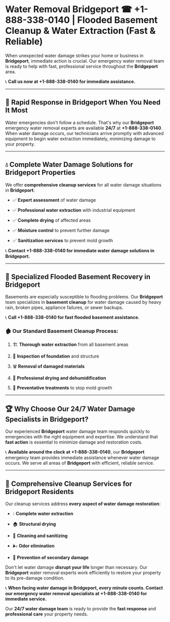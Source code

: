 # Water Removal Bridgeport ☎ +1-888-338-0140 | Flooded Basement Cleanup & Water Extraction (Fast & Reliable)

When unexpected water damage strikes your home or business in **Bridgeport**, immediate action is crucial. Our emergency water removal team is ready to help with fast, professional service throughout the **Bridgeport** area. 

📞 **Call us now at +1-888-338-0140 for immediate assistance.**
---
## 🚀 Rapid Response in Bridgeport When You Need It Most
Water emergencies don't follow a schedule. That's why our **Bridgeport** emergency water removal experts are available **24/7** at **+1-888-338-0140**. When water damage occurs, our technicians arrive promptly with advanced equipment to begin water extraction immediately, minimizing damage to your property.
---
## 💧 Complete Water Damage Solutions for Bridgeport Properties
We offer **comprehensive cleanup services** for all water damage situations in **Bridgeport**:
- ✅ **Expert assessment** of water damage  
- ✅ **Professional water extraction** with industrial equipment  
- ✅ **Complete drying** of affected areas  
- ✅ **Moisture control** to prevent further damage  
- ✅ **Sanitization services** to prevent mold growth  
📞 **Contact +1-888-338-0140 for immediate water damage solutions in Bridgeport.**
---
## 🌊 Specialized Flooded Basement Recovery in Bridgeport
Basements are especially susceptible to flooding problems. Our **Bridgeport** team specializes in **basement cleanup** for water damage caused by heavy rain, broken pipes, appliance failures, or sewer backups. 
📞 **Call +1-888-338-0140 for fast flooded basement assistance.**
### 🏚️ Our Standard Basement Cleanup Process:
1. 🏗️ **Thorough water extraction** from all basement areas  
2. 🔎 **Inspection of foundation** and structure  
3. 🗑️ **Removal of damaged materials**  
4. 💨 **Professional drying and dehumidification**  
5. 🚫 **Preventative treatments** to stop mold growth  
---
## 🏆 Why Choose Our 24/7 Water Damage Specialists in Bridgeport?
Our experienced **Bridgeport** water damage team responds quickly to emergencies with the right equipment and expertise. We understand that **fast action** is essential to minimize damage and restoration costs.
📞 **Available around the clock at +1-888-338-0140**, our **Bridgeport** emergency team provides immediate assistance whenever water damage occurs. We serve all areas of **Bridgeport** with efficient, reliable service.
---
## 🧹 Comprehensive Cleanup Services for Bridgeport Residents
Our cleanup services address **every aspect of water damage restoration**:
- 💧 **Complete water extraction**  
- 🏠 **Structural drying**  
- 🧼 **Cleaning and sanitizing**  
- 🌬️ **Odor elimination**  
- 🚫 **Prevention of secondary damage**  
Don't let water damage **disrupt your life** longer than necessary. Our **Bridgeport** water removal experts work efficiently to restore your property to its pre-damage condition.
📞 **When facing water damage in Bridgeport, every minute counts. Contact our emergency water removal specialists at +1-888-338-0140 for immediate service.**
Our **24/7 water damage team** is ready to provide the **fast response** and **professional care** your property needs.
